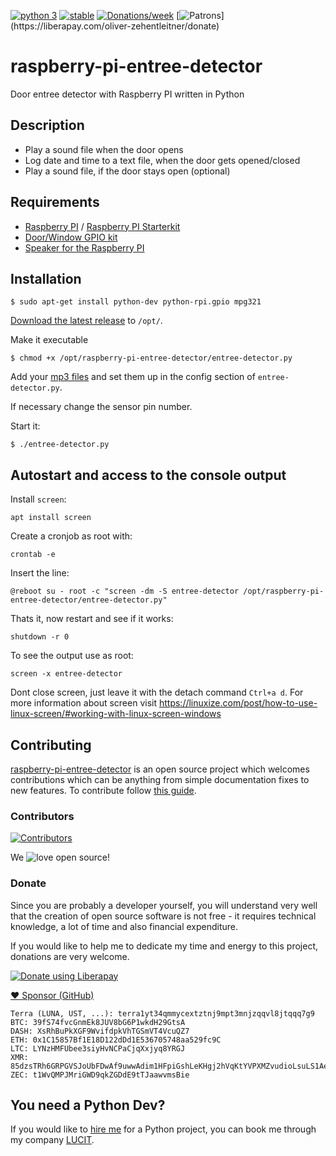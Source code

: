 [![python 3](https://img.shields.io/badge/python-3-blue.svg)](https://www.python.org/downloads/)
[![stable](https://img.shields.io/badge/status-stable-brightgreen.svg)](https://github.com/oliver-zehentleitner/raspberry-pi-entree-detector/issues)
[![Donations/week](http://img.shields.io/liberapay/receives/oliver-zehentleitner.svg?logo=liberapay)](https://liberapay.com/oliver-zehentleitner/donate)
[![Patrons](http://img.shields.io/liberapay/patrons/oliver-zehentleitner.svg?logo=liberapay")](https://liberapay.com/oliver-zehentleitner/donate)

# raspberry-pi-entree-detector
Door entree detector with Raspberry PI written in Python

## Description
- Play a sound file when the door opens
- Log date and time to a text file, when the door gets opened/closed
- Play a sound file, if the door stays open (optional)

## Requirements
- [Raspberry PI](https://www.amazon.de/gp/search/ref=as_li_qf_sp_sr_tl?ie=UTF8&tag=oliverzehentl-21&keywords=raspberry+pi&index=aps&camp=1638&creative=6742&linkCode=ur2&linkId=40fbf0af9433bd9342388439233dc913) /
[Raspberry PI Starterkit](https://www.amazon.de/gp/product/B01CI5879A/ref=as_li_tl?ie=UTF8&camp=1638&creative=6742&creativeASIN=B01CI5879A&linkCode=as2&tag=oliverzehentl-21&linkId=ae25625f0490ffbfa2ca4ffb0047b8d9)
- [Door/Window GPIO kit](https://www.amazon.de/gp/product/B00DBDT6TY/ref=as_li_tl?ie=UTF8&camp=1638&creative=6742&creativeASIN=B00DBDT6TY&linkCode=as2&tag=oliverzehentl-21&linkId=b24085cc7ae90e2ceae103b494cad697)
- [Speaker for the Raspberry PI](https://www.amazon.de/gp/search/ref=as_li_qf_sp_sr_tl?ie=UTF8&tag=oliverzehentl-21&keywords=pc+speaker&index=aps&camp=1638&creative=6742&linkCode=ur2&linkId=68bce6b6bb4104ae94453af49c907824)

## Installation
```
$ sudo apt-get install python-dev python-rpi.gpio mpg321
```
[Download the latest release](https://github.com/oliver-zehentleitner/raspberry-pi-entree-detector/releases/latest) to
`/opt/`.

Make it executable
```
$ chmod +x /opt/raspberry-pi-entree-detector/entree-detector.py
```

Add your [mp3 files](http://soundbible.com) and set them up in the config section of `entree-detector.py`. 

If necessary change the sensor pin number.

Start it:
```
$ ./entree-detector.py
```

## Autostart and access to the console output
Install `screen`:
```
apt install screen
```

Create a cronjob as root with:
```
crontab -e
```

Insert the line:
```
@reboot su - root -c "screen -dm -S entree-detector /opt/raspberry-pi-entree-detector/entree-detector.py"
```

Thats it, now restart and see if it works:
```
shutdown -r 0
```

To see the output use as root:
```
screen -x entree-detector
```

Dont close screen, just leave it with the detach command `Ctrl+a d`. For more information about screen visit 
https://linuxize.com/post/how-to-use-linux-screen/#working-with-linux-screen-windows

## Contributing
[raspberry-pi-entree-detector](https://github.com/oliver-zehentleitner/raspberry-pi-entree-detector) is an open 
source project which welcomes contributions which can be anything from simple documentation fixes to new features. To 
contribute follow 
[this guide](https://github.com/oliver-zehentleitner/raspberry-pi-entree-detector/blob/master/CONTRIBUTING.md).
 
### Contributors
[![Contributors](https://contributors-img.web.app/image?repo=oliver-zehentleitner/raspberry-pi-entree-detector)](https://github.com/oliver-zehentleitner/raspberry-pi-entree-detector/graphs/contributors)

We ![love](https://raw.githubusercontent.com/oliver-zehentleitner/raspberry-pi-entree-detector/master/images/misc/heart.png) open source!

### Donate
Since you are probably a developer yourself, you will understand very well that the creation of open source software is 
not free - it requires technical knowledge, a lot of time and also financial expenditure.

If you would like to help me to dedicate my time and energy to this project, donations are very welcome.

[![Donate using Liberapay](https://liberapay.com/assets/widgets/donate.svg)](https://liberapay.com/oliver-zehentleitner/donate)

[:heart: Sponsor (GitHub)](https://github.com/sponsors/oliver-zehentleitner/)

```
Terra (LUNA, UST, ...): terra1yt34qmmycextztnj9mpt3mnjzqqvl8jtqqq7g9
BTC: 39fS74fvcGnmEk8JUV8bG6P1wkdH29GtsA
DASH: XsRhBuPkXGF9WvifdpkVhTGSmVT4VcuQZ7
ETH: 0x1C15857Bf1E18D122dDd1E536705748aa529fc9C
LTC: LYNzHMFUbee3siyHvNCPaCjqXxjyq8YRGJ
XMR: 85dzsTRh6GRPGVSJoUbFDwAf9uwwAdim1HFpiGshLeKHgj2hVqKtYVPXMZvudioLsuLS1AegkUiQ12jwReRwWcFvF7kDAbF
ZEC: t1WvQMPJMriGWD9qkZGDdE9tTJaawvmsBie
```

## You need a Python Dev?
If you would like to [hire me](https://about.me/oliver-zehentleitner) for a Python project, you can book me through 
my company [LUCIT](https://www.lucit.tech).
